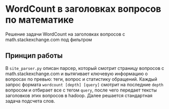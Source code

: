 # WordCount в заголовках вопросов по математике

Решение задачи WordCount на заголовках вопросов с math.stackexchange.com под фильтром

## Принцип работы

В `site_parser.py` описан парсер, который смотрит страницу вопросов с math.stackexchange.com и вытягивает ключевую информацию о вопросaх по превью: теги, вопрос и статистику обращений. Каждый запрос формата `wordcount [depth] [query]` смотрит на последние `depth` вопросом и отбирает все с тегом `query`, после чего передает тексты заголовков этих вопросов в hadoop. Далее решается стандартная задача подсчета слов.



